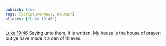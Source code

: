 ```yaml
---
publish: true
tags: [Scripture/NewT, noGraph]
aliases: ["Luke 19:46"]
---
```

[Luke 19:46](https://churchofjesuschrist.org/study/scriptures/nt/luke/19?lang=eng&id=p46#p46) Saying unto them, It is written, My house is the house of prayer: but ye have made it a den of thieves.
